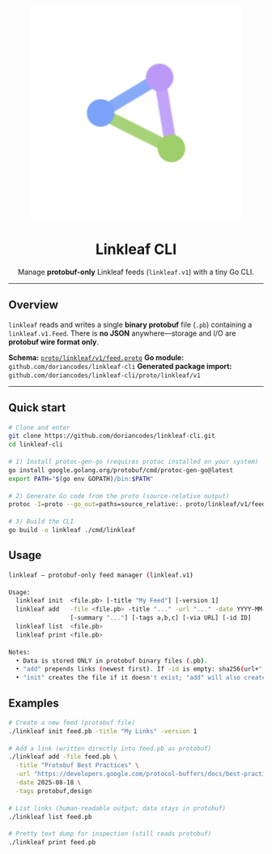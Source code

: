 <p align="center">
  <picture>
    <source media="(prefers-color-scheme: dark)" srcset="logo-monochrome.svg">
    <img alt="Linkleaf CLI" src="logo.svg" width="420">
  </picture>
</p>

<h1 align="center">Linkleaf CLI</h1>

<p align="center">
  Manage <strong>protobuf-only</strong> Linkleaf feeds (<code>linkleaf.v1</code>) with a tiny Go CLI.
</p>

---

## Overview

`linkleaf` reads and writes a single **binary protobuf** file (`.pb`) containing a `linkleaf.v1.Feed`.
There is **no JSON** anywhere—storage and I/O are **protobuf wire format only**.

**Schema:** [`proto/linkleaf/v1/feed.proto`](proto/linkleaf/v1/feed.proto)
**Go module:** `github.com/doriancodes/linkleaf-cli`
**Generated package import:** `github.com/doriancodes/linkleaf-cli/proto/linkleaf/v1`

---

## Quick start

```bash
# Clone and enter
git clone https://github.com/doriancodes/linkleaf-cli.git
cd linkleaf-cli

# 1) Install protoc-gen-go (requires protoc installed on your system)
go install google.golang.org/protobuf/cmd/protoc-gen-go@latest
export PATH="$(go env GOPATH)/bin:$PATH"

# 2) Generate Go code from the proto (source-relative output)
protoc -I=proto --go_out=paths=source_relative:. proto/linkleaf/v1/feed.proto

# 3) Build the CLI
go build -o linkleaf ./cmd/linkleaf
```

## Usage

```bash
linkleaf – protobuf-only feed manager (linkleaf.v1)

Usage:
  linkleaf init  <file.pb> [-title "My Feed"] [-version 1]
  linkleaf add   -file <file.pb> -title "..." -url "..." -date YYYY-MM-DD \
                 [-summary "..."] [-tags a,b,c] [-via URL] [-id ID]
  linkleaf list  <file.pb>
  linkleaf print <file.pb>

Notes:
  • Data is stored ONLY in protobuf binary files (.pb).
  • "add" prepends links (newest first). If -id is empty: sha256(url+"|"+date)[:12].
  • "init" creates the file if it doesn't exist; "add" will also create on demand.
```

## Examples

```bash
# Create a new feed (protobuf file)
./linkleaf init feed.pb -title "My Links" -version 1

# Add a link (written directly into feed.pb as protobuf)
./linkleaf add -file feed.pb \
  -title "Protobuf Best Practices" \
  -url "https://developers.google.com/protocol-buffers/docs/best-practices" \
  -date 2025-08-18 \
  -tags protobuf,design

# List links (human-readable output; data stays in protobuf)
./linkleaf list feed.pb

# Pretty text dump for inspection (still reads protobuf)
./linkleaf print feed.pb

```
